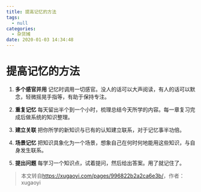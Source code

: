 ```yaml
---
title: 提高记忆的方法
tags:
  - null
categories:
  - 杂货摊
date: 2020-01-03 14:34:48
---
```


# 提高记忆的方法

1. **多个感官并用**
   记忆时调用一切感官。没人的话可以大声阅读，有人的话可以默念，轻微摇晃手指等，有助于保持专注。

2. **重复记忆**
   每天留出半个到一个小时，梳理总结今天所学的内容。每一章复习完成后做系统的知识整理。

3) **建立关联**
   把你所学的新知识与已有的认知建立联系，对于记忆事半功倍。

4. **场景记忆**
   把知识具象化为一个场景，想象自己在何时何地能用这些知识，与自身发生联系。

5) **提出问题**
   每学习一个知识点，试着提问，然后给出答案。用了就记住了。

> 本文转自<https://xugaoyi.com/pages/996822b2a2ca6e3b/>，作者：xugaoyi
